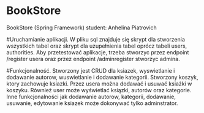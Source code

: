 # BookStore
BookStore (Spring Framework)
student: Anhelina Piatrovich


#Uruchamianie aplikacji.
W pliku sql znajduje się skrypt dla stworzenia wszystkich tabel oraz skrypt dla uzupełnienia tabel oprócz tabeli
users, authorities. Aby przetestować aplikacje, trzeba stworzyc przez endpoint  /register usera oraz przez endpoint /adminregister
stworzyc admina.

#Funkcjonalność. 
Stworzony jest CRUD dla ksiazek, wyswietlanie i dodawanie autorow, 
wuswietlanie i dodawanie kategorii. Stworzony koszyk, ktory zachowuje ksiazki.
Przez usera można dodawać i usuwać ksiażki w koszyku. Również user 
może wyświetlać ksiązki, autorów oraz kategorie.
Inne funkcjonalności jak dodawanie autorow, kategorii, 
dodawanie, usuwanie, edytowanie ksiazek może dokonywać tylko adminstrator.
